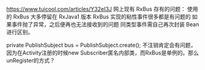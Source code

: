 
https://www.tuicool.com/articles/Y32eI3J
网上现有 RxBus 存有的问题：
使用的 RxBus 大多停留在 RxJava1 版本
RxBus 实现的粘性事件很多都是有问题的
如果事件抛了异常，之后便再也无法接收到的问题
同类型事件需自己再次封装 Bean 进行区别。



  private PublishSubject<RxEvent> bus = PublishSubject.create();
  不注销肯定会有问题，因为在Activity注册的时候new Subscriber匿名内部类，而RxBus是单例的。那么unRegister的方式？











